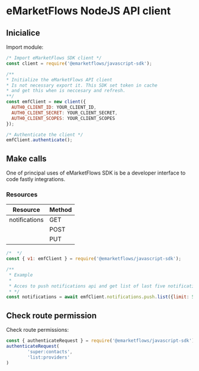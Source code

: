 # eMarketFlows NodeJS API client

## Inicialice

Import module:
```js
/* Import eMarketFlows SDK client */
const client = require('@emarketflows/javascript-sdk');

/** 
* Initialize the eMarketFlows API client
* Is not necessary export it. This SDK set token in cache
* and get this when is neccesary and refresh.
**/
const emfClient = new client({
  AUTH0_CLIENT_ID: YOUR_CLIENT_ID,
  AUTH0_CLIENT_SECRET: YOUR_CLIENT_SECRET,
  AUTH0_CLIENT_SCOPES: YOUR_CLIENT_SCOPES
});

/* Authenticate the client */
emfClient.authenticate();
```

## Make calls

One of principal uses of eMarketFlows SDK is be a developer interface to code fastly integrations.

### Resources

| Resource    | Method |
| -------- | ------- |
| notifications  | GET    |
|  | POST     |
|  | PUT    |

```js
/*  */
const { v1: emfClient } = require('@emarketflows/javascript-sdk');

/** 
 * Example
 * 
 * Acces to push notifications api and get list of last five notifications.
 * */
const notifications = await emfClient.notifications.push.list({limit: 5});
```

## Check route permission
Check route permissions:
```js
const { authenticateRequest } = require('@emarketflows/javascript-sdk');
authenticateRequest(
        'super:contacts',
        'list:providers'
)
```